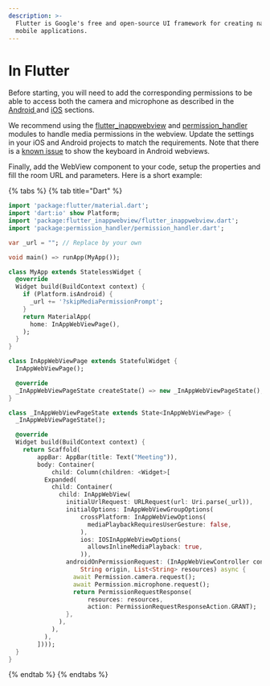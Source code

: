 ```yaml
---
description: >-
  Flutter is Google's free and open-source UI framework for creating native
  mobile applications.
---
```


# In Flutter

Before starting, you will need to add the corresponding permissions to be able to access both the camera and microphone as described in the [Android ](in-android-apps.md)and [iOS](in-ios-apps.md) sections.

We recommend using the [flutter\_inappwebview](https://pub.dev/packages/flutter\_inappwebview) and [permission\_handler](https://pub.dev/packages/permission\_handler) modules to handle media permissions in the webview. Update the settings in your iOS and Android projects to match the requirements. Note that there is a [known issue](https://github.com/flutter/flutter/issues/19718) to show the keyboard in Android webviews.

Finally, add the WebView component to your code, setup the properties and fill the room URL and parameters. Here is a short example:

{% tabs %}
{% tab title="Dart" %}
```dart
import 'package:flutter/material.dart';
import 'dart:io' show Platform;
import 'package:flutter_inappwebview/flutter_inappwebview.dart';
import 'package:permission_handler/permission_handler.dart';

var _url = ""; // Replace by your own

void main() => runApp(MyApp());

class MyApp extends StatelessWidget {
  @override
  Widget build(BuildContext context) {
    if (Platform.isAndroid) {
      _url += '?skipMediaPermissionPrompt';
    }
    return MaterialApp(
      home: InAppWebViewPage(),
    );
  }
}

class InAppWebViewPage extends StatefulWidget {
  InAppWebViewPage();

  @override
  _InAppWebViewPageState createState() => new _InAppWebViewPageState();
}

class _InAppWebViewPageState extends State<InAppWebViewPage> {
  _InAppWebViewPageState();

  @override
  Widget build(BuildContext context) {
    return Scaffold(
        appBar: AppBar(title: Text("Meeting")),
        body: Container(
            child: Column(children: <Widget>[
          Expanded(
            child: Container(
              child: InAppWebView(
                initialUrlRequest: URLRequest(url: Uri.parse(_url)),
                initialOptions: InAppWebViewGroupOptions(
                    crossPlatform: InAppWebViewOptions(
                      mediaPlaybackRequiresUserGesture: false,
                    ),
                    ios: IOSInAppWebViewOptions(
                      allowsInlineMediaPlayback: true,
                    )),
                androidOnPermissionRequest: (InAppWebViewController controller,
                    String origin, List<String> resources) async {
                  await Permission.camera.request();
                  await Permission.microphone.request();
                  return PermissionRequestResponse(
                      resources: resources,
                      action: PermissionRequestResponseAction.GRANT);
                },
              ),
            ),
          ),
        ])));
  }
}
```
{% endtab %}
{% endtabs %}

